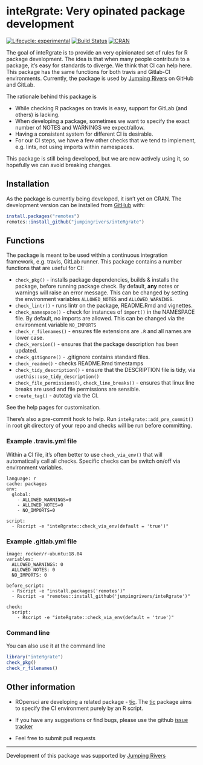 
<!-- README.md is generated from README.Rmd. Please edit that file -->

# inteRgrate: Very opinated package development

<!-- badges: start -->

[![Lifecycle:
experimental](https://img.shields.io/badge/lifecycle-experimental-orange.svg)](https://www.tidyverse.org/lifecycle/#experimental)
[![Build
Status](https://travis-ci.org/jumpingrivers/inteRgrate.png?branch=master,dev)](https://travis-ci.org/jumpingrivers/inteRgrate)
[![CRAN](http://www.r-pkg.org/badges/version/inteRgrate)](https://cran.r-project.org/package=inteRgrate)
<!-- [![codecov.io](https://codecov.io/github/csgillespie/poweRlaw/coverage.svg?branch=master)](https://codecov.io/github/csgillespie/poweRlaw?branch=master) -->
<!-- [![Downloads](http://cranlogs.r-pkg.org/badges/poweRlaw?color=brightgreen)](https://cran.r-project.org/package=poweRlaw) -->

<!-- badges: end -->

The goal of inteRgrate is to provide an very opinionated set of rules
for R package development. The idea is that when many people contribute
to a package, it’s easy for standards to diverge. We think that CI can
help here. This package has the same functions for both travis and
Gitlab-CI environments. Currently, the package is used by [Jumping
Rivers](https://www.jumpingrivers.com) on GitHub and GitLab.

The rationale behind this package is

  - While checking R packages on travis is easy, support for GitLab (and
    others) is lacking.
  - When developing a package, sometimes we want to specify the exact
    number of NOTES and WARNINGS we expect/allow.
  - Having a consistent system for different CI is desirable.
  - For our CI steps, we have a few other checks that we tend to
    implement, e.g. lints, not using imports within namespaces.

This package is still being developed, but we are now actively using it,
so hopefully we can avoid breaking changes.

## Installation

As the package is currently being developed, it isn’t yet on CRAN. The
development version can be installed from [GitHub](https://github.com/)
with:

``` r
install.packages("remotes")
remotes::install_github("jumpingrivers/inteRgrate")
```

## Functions

The package is meant to be used within a continuous integration
framework, e.g. travis, GitLab runner. This package contains a number
functions that are useful for CI:

  - `check_pkg()` - installs package dependencies, builds & installs the
    package, before running package check. By default, **any** notes or
    warnings will raise an error message. This can be changed by setting
    the environment variables `ALLOWED_NOTES` and `ALLOWED_WARNINGS`.
  - `check_lintr()` - runs lintr on the package, README.Rmd and
    vignettes.
  - `check_namespace()` - check for instances of `import()` in the
    NAMESPACE file. By default, no imports are allowed. This can be
    changed via the environment variable `NO_IMPORTS`
  - `check_r_filenames()` - ensures file extensions are `.R` and all
    names are lower case.
  - `check_version()` - ensures that the package description has been
    updated.
  - `check_gitignore()` - .gitignore contains standard files.
  - `check_readme()` - checks README.Rmd timestamps
  - `check_tidy_description()` - ensure that the DESCRIPTION file is
    tidy, via `usethis::use_tidy_description()`
  - `check_file_permissions()`, `check_line_breaks()` - ensures that
    linux line breaks are used and file permissions are sensible.
  - `create_tag()` - autotag via the CI.

See the help pages for customisation.

There’s also a pre-commit hook to help. Run
`inteRgrate::add_pre_commit()` in root git directory of your repo and
checks will be run before committing.

### Example .travis.yml file

Within a CI file, it’s often better to use `check_via_env()` that will
automatically call all checks. Specific checks can be switch on/off via
environment variables.

    language: r
    cache: packages
    env:
      global:
        - ALLOWED_WARNINGS=0
        - ALLOWED_NOTES=0
        - NO_IMPORTS=0
    
    script:
      - Rscript -e "inteRgrate::check_via_env(default = 'true')"

### Example .gitlab.yml file

    image: rocker/r-ubuntu:18.04
    variables:
      ALLOWED_WARNINGS: 0
      ALLOWED_NOTES: 0
      NO_IMPORTS: 0
    
    before_script:
      - Rscript -e "install.packages('remotes')"
      - Rscript -e "remotes::install_github('jumpingrivers/inteRgrate')"
    
    check:
      script:
        - Rscript -e "inteRgrate::check_via_env(default = 'true')"

### Command line

You can also use it at the command line

``` r
library("inteRgrate")
check_pkg()
check_r_filenames()
```

## Other information

  - ROpensci are developing a related package -
    [tic](https://github.com/ropenscilabs/tic). The
    [tic](https://github.com/ropenscilabs/tic) package aims to specify
    the CI environment purely by an R script.

  - If you have any suggestions or find bugs, please use the github
    [issue tracker](https://github.com/jumpingrivers/inteRgrate/issues)

  - Feel free to submit pull requests

-----

Development of this package was supported by [Jumping
Rivers](https://www.jumpingrivers.com)
